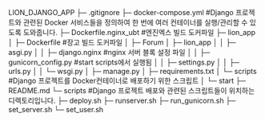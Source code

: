 LION_DJANGO_APP
├─ .gitignore
├─ docker-compose.yml   #Django 프로젝트와 관련된 Docker 서비스들을 정의하여 한 번에 여러 컨테이너를 실행/관리할 수 있도록 도와줍니다.
├─ Dockerfile.nginx_ubt       #엔진엑스 빌드 도커파일
├─ lion_app
│  ├─ Dockerfile     #장고 빌드 도커파일
│  ├─ Forum
│  ├─ lion_app
│  │  ├─ asgi.py 
│  │  ├─ django.nginx      #nginx 서버 블록 설정 파일
│  │  ├─ gunicorn_config.py      #start scripts에서 실행됨
│  │  ├─ settings.py
│  │  ├─ urls.py
│  │  └─ wsgi.py
│  ├─ manage.py
│  ├─ requirements.txt
│  └─ scripts   #Django 프로젝트를 Docker컨테이너로 배포하기 위한 스크립트
│     └─ start
├─ README.md
└─ scripts     #Django 프로젝트 배포와 관련된 스크립트들이 위치하는 디렉토리입니다.
   ├─ deploy.sh
   ├─ runserver.sh
   ├─ run_gunicorn.sh
   ├─ set_server.sh
   └─ set_user.sh
